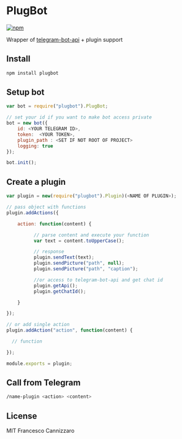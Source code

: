 # PlugBot

[![npm](https://img.shields.io/npm/dm/plugbot.svg)](https://www.npmjs.com/package/plugbot)

Wrapper of [telegram-bot-api](https://github.com/mast/telegram-bot-api/) + plugin support

## Install
```bash
npm install plugbot
```

## Setup bot
```javascript
var bot = require("plugbot").PlugBot;

// set your id if you want to make bot access private
bot = new bot({
	id: <YOUR TELEGRAM ID>,
	token:  <YOUR TOKEN>,
	plugin_path : <SET IF NOT ROOT OF PROJECT>
	logging: true
});

bot.init();
```

## Create a plugin

```javascript
var plugin = new(require("plugbot").Plugin)(<NAME OF PLUGIN>);

// pass object with functions
plugin.addActions({

	action: function(content) {

		  // parse content and execute your function
		  var text = content.toUpperCase();

		  // response
		  plugin.sendText(text);
		  plugin.sendPicture("path", null);
		  plugin.sendPicture("path", "caption");

		  //or access to telegram-bot-api and get chat id
		  plugin.getApi();
		  plugin.getChatId();

	}

});

// or add single action
plugin.addAction("action", function(content) {

  // function

});

module.exports = plugin;
```

## Call from Telegram
```bash
/name-plugin <action> <content>
```

## License

MIT Francesco Cannizzaro
